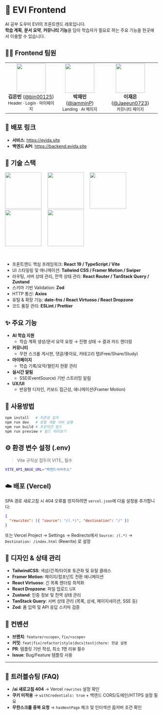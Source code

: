 # 🎯 EVI Frontend

AI 공부 도우미 EVI의 프론트엔드 레포입니다. <br/>
**학습 계획**, **문서 요약**, **커뮤니티 기능**을 담아 학습자가 필요로 하는 주요 기능을 한곳에서 이용할 수 있습니다.

## 👨‍💻 Frontend 팀원

<table>
  <tr>
    <td align="center">
        <img src="https://avatars.githubusercontent.com/u/206815651?v=4" width="96"/><br/>
        <b>김은빈</b> (<a href="https://github.com/bin00125">@bin00125</a>)
      <br/>
      <sub>Header · Login · 마이페이지</sub>
    </td>
    <td align="center">
        <img src="https://avatars.githubusercontent.com/u/117453101?v=4" width="96"/><br/>
        <b>박재민</b> (<a href="https://github.com/jamminP">@jamminP</a>)
      <br/>
      <sub>Landing · AI 페이지</sub>
    </td>
    <td align="center">
        <img src="https://avatars.githubusercontent.com/u/202897450?v=4" width="96"/><br/>
        <b>이재은</b> (<a href="https://github.com/Jaeeun0723">@Jaeeun0723</a>)
      <br/>
      <sub>커뮤니티 페이지</sub>
    </td>
  </tr>
</table>


## 🔗 배포 링크
- **서비스**: https://evida.site  
- **백엔드 API**: https://backend.evida.site  


## 🧰 기술 스택

<p align="left">
  <img src="https://cdn.jsdelivr.net/gh/devicons/devicon/icons/react/react-original.svg" width="120" height="120"/>
  &nbsp;&nbsp;&nbsp;
  <img src="https://cdn.jsdelivr.net/gh/devicons/devicon/icons/typescript/typescript-original.svg" width="120" height="120"/>
  &nbsp;&nbsp;&nbsp;
  <img src="https://cdn.jsdelivr.net/gh/devicons/devicon/icons/vite/vite-original.svg" width="120" height="120"/>
  &nbsp;&nbsp;&nbsp;
  <img src="https://cdn.jsdelivr.net/gh/devicons/devicon/icons/tailwindcss/tailwindcss-original.svg" width="120" height="120"/>
  &nbsp;&nbsp;&nbsp;
  <img src="https://cdn.jsdelivr.net/gh/devicons/devicon/icons/javascript/javascript-original.svg" width="120" height="120"/>
</p>
<br/>

- 프론트엔드 핵심 프레임워크: **React 19 / TypeScript / Vite**
- UI 스타일링 및 애니메이션: **Tailwind CSS / Framer Motion / Swiper** 
- 라우팅, 서버 상태 관리, 전역 상태 관리: **React Router / TanStack Query / Zustand**
- 스키마 기반 Validation: **Zod**
- HTTP 통신: **Axios**
- 유틸 & 확장 기능: **date-fns / React Virtuoso / React Dropzone**
- 코드 품질 관리: **ESLint / Prettier**


## ✨ 주요 기능

- **AI 학습 지원**
  - 학습 계획 생성/문서 요약 요청 → 진행 상태 → 결과 카드 렌더링
- **커뮤니티**
  - 무한 스크롤 게시판, 댓글/좋아요, 카테고리 탭(Free/Share/Study)
- **마이페이지**
  - 학습 기록/요약/챌린지 현황 관리
- **실시간 알림**
  - SSE(EventSource) 기반 스트리밍 알림
- **UX/UI**
  - 반응형 디자인, 키보드 접근성, 애니메이션(Framer Motion)


## 🚀 사용방법

```bash
npm install   # 의존성 설치
npm run dev   # 로컬 개발 서버 실행
npm run build # 프로덕션 빌드
npm run preview # 빌드 미리보기
```

## ⚙️ 환경 변수 설정 (.env)
> Vite 규칙상 접두어 VITE_ 필수
```bash
VITE_API_BASE_URL="백엔드서버주소"
```

## ☁️ 배포 (Vercel)

SPA 경로 새로고침 시 404 오류를 방지하려면 `vercel.json`에 다음 설정을 추가합니다:
```json
{
  "rewrites": [{ "source": "/(.*)", "destination": "/" }]
}

```
또는 Vercel Project → Settings → Redirects에서
`Source: /(.*)` → `Destination: /index.html` (Rewrite) 로 설정

## 🎨 디자인 & 상태 관리

- **TailwindCSS**: 색상/간격/타이포 토큰화 및 유틸 클래스
- **Framer Motion**: 페이지/컴포넌트 전환 애니메이션
- **React Virtuoso**: 긴 목록 렌더링 최적화
- **React Dropzone**: 파일 업로드 UX
- **Zustand**: 인증 정보 및 전역 상태 관리
- **TanStack Query**: 서버 상태 관리 (목록, 상세, 페이지네이션, SSE 등)
- **Zod**: 폼 입력 및 API 응답 스키마 검증

## 📌 컨벤션

- **브랜치**: `feature/<scope>`, `fix/<scope>`
- **커밋**: `feat|fix|refactor|style|docs|test|chore: 한글 설명`
- **PR**: 템플릿 기반 작성, 최소 1명 리뷰 필수
- **Issue**: Bug/Feature 템플릿 사용

---

## 🧭 트러블슈팅 (FAQ)

- **/ai 새로고침 404** → Vercel `rewrites` 설정 확인
- **쿠키 미적용** → `withCredentials: true` + 백엔드 CORS/도메인/HTTPS 설정 필요
- **무한스크롤 중복 요청** → `hasNextPage` 체크 및 인터섹션 옵저버 조건 확인
